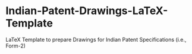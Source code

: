 # Indian-Patent-Drawings-LaTeX-Template
LaTeX Template to prepare Drawings for Indian Patent Specifications (i.e., Form-2)
